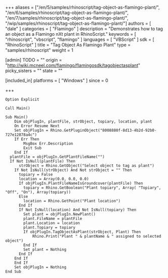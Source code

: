 +++
aliases = ["/en/5/samples/rhinoscript/tag-object-as-flamingo-plant/", "/en/6/samples/rhinoscript/tag-object-as-flamingo-plant/", "/en/7/samples/rhinoscript/tag-object-as-flamingo-plant/", "/wip/samples/rhinoscript/tag-object-as-flamingo-plant/"]
authors = [ "dale" ]
categories = [ "Flamingo" ]
description = "Demonstrates how to tag an object as a Flamingo nXt plant in RhinoScript."
keywords = [ "rhinoscript", "vbscript", "flamingo" ]
languages = [ "VBScript" ]
sdk = [ "RhinoScript" ]
title = "Tag Object As Flamingo Plant"
type = "samples/rhinoscript"
weight = 1

[admin]
TODO = ""
origin = "http://wiki.mcneel.com/flamingo/flamingosdk/tagobjectasplant"
picky_sisters = ""
state = ""

[included_in]
platforms = [ "Windows" ]
since = 0

+++

```vbnet
Option Explicit

Call Main()

Sub Main()
	Dim objPlugIn, plantFile, strObject, topiary, location, plant
	On Error Resume Next
	Set objPlugIn = Rhino.GetPluginObject("8008880f-8d13-4b2d-92b0-727e12878a4c")
	If Err Then
		MsgBox Err.Description
		Exit Sub
	End If
  plantFile = objPlugIn.GetPlantFileName("")
  If Not IsNull(plantFile) Then
	  strObject = Rhino.GetObject("Select object to tag as plant")
    If Not IsNull(strObject) And Not strObject = "" Then
      topiary = False
      location = Array(0.0, 0.0, 0.0)
      If objPlugIn.PlantFileNameIsGroundcover(plantFile) Then
        topiary = Rhino.GetBoolean("Plant topiary", Array( "Topiary", "Off", "On"), Array(topiary))
      Else
        location = Rhino.GetPoint("Plant location")
      End If
      If Not IsNull(location) And Not IsNull(topiary) Then
        Set plant = objPlugIn.NewPlant()
        plant.FileName = plantFile
        plant.Location = location
        plant.Topiary = topiary
        If objPlugIn.TagObjectAsPlant(strObject, Plant) Then
            Rhino.Print("Plant " & plantName & " assigned to selected object")
        End If
        Set plant = Nothing
      End If
    End If
	End If
	Set objPlugIn = Nothing
End Sub
```
